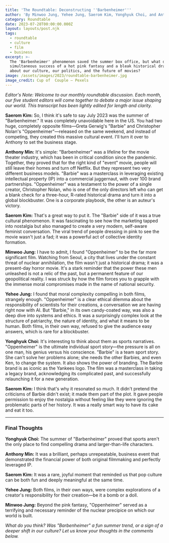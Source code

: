 ```yaml
---
title: 'The Roundtable: Deconstructing ''Barbenheimer'''
author: 'By Minwoo Jung, Yehee Jung, Saerom Kim, Yonghyuk Choi, and Anthony Min'
category: Roundtable
date: 2023-07-28T00:00:00.000Z
layout: layouts/post.njk
tags:
  - roundtable
  - culture
  - film
  - business
excerpt: >-
  The 'Barbenheimer' phenomenon saved the summer box office, but what did the
  simultaneous success of a hot pink fantasy and a bleak historical drama say
  about our culture, our politics, and the future of movies?
image: /assets/images/2023/roundtable-barbenheimer.jpg
image_credit: Cup of  Couple — Pexels
---
```


*Editor's Note: Welcome to our monthly roundtable discussion. Each month, our five student editors will come together to debate a major issue shaping our world. This transcript has been lightly edited for length and clarity.*

**Saerom Kim:** So, I think it's safe to say July 2023 was the summer of "Barbenheimer." It was completely unavoidable here in the US. You had two huge, completely opposite films—Greta Gerwig's "Barbie" and Christopher Nolan's "Oppenheimer"—released on the same weekend, and instead of competing, they created this massive cultural event. I'll turn it over to Anthony to set the business stage.

**Anthony Min:** It's simple: "Barbenheimer" was a lifeline for the movie theater industry, which has been in critical condition since the pandemic. Together, they proved that for the right kind of "event" movie, people will still leave their homes and turn off Netflix. But they represent two very different business models. "Barbie" was a masterclass in leveraging existing intellectual property (IP) into a commercial juggernaut, with over 100 brand partnerships. "Oppenheimer" was a testament to the power of a single creator, Christopher Nolan, who is one of the only directors left who can get a blank check for a three-hour, R-rated historical drama and turn it into a global blockbuster. One is a corporate playbook, the other is an auteur's victory.

**Saerom Kim:** That's a great way to put it. The "Barbie" side of it was a true cultural phenomenon. It was fascinating to see how the marketing tapped into nostalgia but also managed to create a very modern, self-aware feminist conversation. The viral trend of people dressing in pink to see the movie wasn't just a fad; it was a powerful act of collective identity formation.

**Minwoo Jung:** I have to admit, I found "Oppenheimer" to be the far more significant film. Watching from Seoul, a city that lives under the constant threat of nuclear annihilation, the film wasn't just a historical drama; it was a present-day horror movie. It's a stark reminder that the power these men unleashed is not a relic of the past, but a permanent feature of our geopolitical reality. I was struck by how the film forces you to grapple with the immense moral compromises made in the name of national security.

**Yehee Jung:** I found that moral complexity compelling in both films, strangely enough. "Oppenheimer" is a clear ethical dilemma about the responsibility of scientists for their creations, a conversation we are having right now with AI. But "Barbie," in its own candy-coated way, was also a deep dive into systems and ethics. It was a surprisingly complex look at the structure of patriarchy, the nature of identity, and what it means to be human. Both films, in their own way, refused to give the audience easy answers, which is rare for a blockbuster.

**Yonghyuk Choi:** It's interesting to think about them as sports narratives. "Oppenheimer" is the ultimate individual sport story—the pressure is all on one man, his genius versus his conscience. "Barbie" is a team sport story. She can't solve her problems alone; she needs the other Barbies, and even Ken, to change the system. It also shows the power of branding. The Barbie brand is as iconic as the Yankees logo. The film was a masterclass in taking a legacy brand, acknowledging its complicated past, and successfully relaunching it for a new generation.

**Saerom Kim:** I think that's why it resonated so much. It didn't pretend the criticisms of Barbie didn't exist; it made them part of the plot. It gave people permission to enjoy the nostalgia without feeling like they were ignoring the problematic parts of her history. It was a really smart way to have its cake and eat it too.

---
### Final Thoughts

**Yonghyuk Choi:** The summer of "Barbenheimer" proved that sports aren't the only place to find compelling drama and larger-than-life characters.

**Anthony Min:** It was a brilliant, perhaps unrepeatable, business event that demonstrated the financial power of both original filmmaking and perfectly leveraged IP.

**Saerom Kim:** It was a rare, joyful moment that reminded us that pop culture can be both fun and deeply meaningful at the same time.

**Yehee Jung:** Both films, in their own ways, were complex explorations of a creator's responsibility for their creation—be it a bomb or a doll.

**Minwoo Jung:** Beyond the pink fantasy, "Oppenheimer" served as a terrifying and necessary reminder of the nuclear precipice on which our world is built.

*What do you think? Was "Barbenheimer" a fun summer trend, or a sign of a deeper shift in our culture? Let us know your thoughts in the comments below.*
